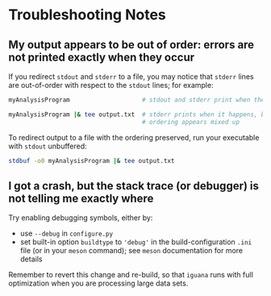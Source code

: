 # Troubleshooting Notes

## My output appears to be out of order: errors are not printed exactly when they occur

If you redirect `stdout` and `stderr` to a file, you may notice that `stderr` lines are out-of-order with respect to the `stdout` lines; for example:
```bash
myAnalysisProgram                    # stdout and stderr print when they happen; ordering appears correct

myAnalysisProgram |& tee output.txt  # stderr prints when it happens, but stdout only prints when its buffer is full;
                                     # ordering appears mixed up
```
To redirect output to a file with the ordering preserved, run your executable with `stdout` unbuffered:
```bash
stdbuf -o0 myAnalysisProgram |& tee output.txt
```

## I got a crash, but the stack trace (or debugger) is not telling me exactly where

Try enabling debugging symbols, either by:
- use `--debug` in `configure.py`
- set built-in option `buildtype` to `'debug'` in the build-configuration
  `.ini` file (or in your `meson` command); see `meson` documentation for more details

Remember to revert this change and re-build, so that `iguana` runs with full optimization when you are processing large data sets.
